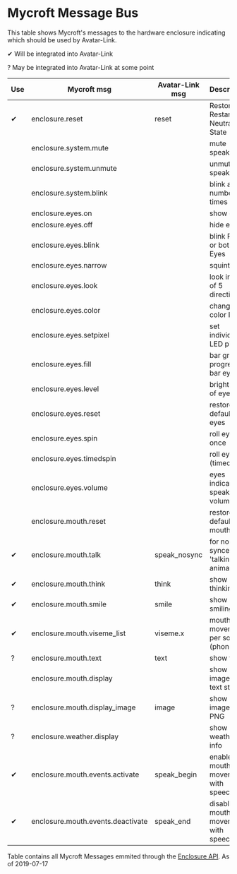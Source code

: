 # Mycroft Message Bus 

This table shows Mycroft's messages to the hardware enclosure indicating which should be used by Avatar-Link.

✔ Will be integrated into Avatar-Link

? May be integrated into Avatar-Link at some point

| Use  | Mycroft msg                       | Avatar-Link msg | Description                        |
| ---- | --------------------------------- | --------------- | ---------------------------------- |
| ✔    | enclosure.reset                   | reset           | Restore Restarted / Neutral State  |
|      | enclosure.system.mute             |                 | mute speaker                       |
|      | enclosure.system.unmute           |                 | unmute speaker                     |
|      | enclosure.system.blink            |                 | blink a number of times            |
|      | enclosure.eyes.on                 |                 | show eyes                          |
|      | enclosure.eyes.off                |                 | hide eyes                          |
|      | enclosure.eyes.blink              |                 | blink R, L, or both Eyes           |
|      | enclosure.eyes.narrow             |                 | squint                             |
|      | enclosure.eyes.look               |                 | look in one of 5 directions        |
|      | enclosure.eyes.color              |                 | change eye color RGB               |
|      | enclosure.eyes.setpixel           |                 | set individual LED pixels          |
|      | enclosure.eyes.fill               |                 | bar graph / progress bar eyes      |
|      | enclosure.eyes.level              |                 | brightness of eyes                 |
|      | enclosure.eyes.reset              |                 | restore default eyes               |
|      | enclosure.eyes.spin               |                 | roll eyes once                     |
|      | enclosure.eyes.timedspin          |                 | roll eyes (timed)                  |
|      | enclosure.eyes.volume             |                 | eyes indicate speaker volume       |
|      | enclosure.mouth.reset             |                 | restore default mouth              |
| ✔    | enclosure.mouth.talk              | speak_nosync    | for non-synced 'talking' animation |
| ✔    | enclosure.mouth.think             | think           | show thinking                      |
| ✔    | enclosure.mouth.smile             | smile           | show smiling                       |
| ✔    | enclosure.mouth.viseme_list       | viseme.x        | mouth movement per sound (phoneme) |
| ?    | enclosure.mouth.text              | text            | show text                          |
|      | enclosure.mouth.display           |                 | show image from text string        |
| ?    | enclosure.mouth.display_image     | image           | show image from PNG                |
| ?    | enclosure.weather.display         |                 | show weather info                  |
| ✔    | enclosure.mouth.events.activate   | speak_begin     | enable mouth movement with speech  |
| ✔    | enclosure.mouth.events.deactivate | speak_end       | disable mouth movement with speech |

Table contains all Mycroft Messages emmited through the [Enclosure API](https://github.com/MycroftAI/mycroft-core/blob/dev/mycroft/enclosure/api.py). 
As of 2019-07-17